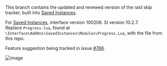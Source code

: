 This branch contains the updated and renewed version of the raid skip tracker, built into [Saved Instances](https://github.com/SavedInstances).

For [Saved Instances](https://github.com/SavedInstances), interface version 100206. SI version 10.2.7.</br>
Replace `Progress.lua`, found at `\Interface\AddOns\SavedInstances\Modules\Progress.Lua`, with the file from this repo.

Feature suggestion being tracked in issue [#766](https://github.com/SavedInstances/SavedInstances/issues/766).

![image](https://github.com/SavedInstances/SavedInstances/assets/41969028/d53631c8-a68c-44b3-9de5-284eced0b4b2)